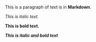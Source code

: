 
This is a paragraph of text is in **Markdown**.

*This is italic text.*

**This is bold text.**

***This is italic and bold text***
